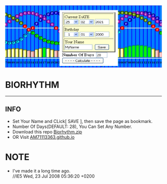 <p align="center">
<img align="center" width="557" height="200" src="https://raw.githubusercontent.com/AM71113363/Biorhythm/main/info.png">
</p>

# BIORHYTHM
-----

## INFO <br>
* Set Your Name and CLick[ SAVE ], then save the page as bookmark.<br>
* Number Of Days(DEFAULT: 28), You Can Set Any Number.<br>
* Download this repo [Biorhythm.zip](https://github.com/AM71113363/Biorhythm/archive/main.zip)<br>
* OR Visit [AM71113363.github.io](https://AM71113363.github.io/)<br>

# NOTE <br>
* I've made it a long time ago.<br>
//IE5 Wed, 23 Jul 2008 05:36:20 +0200 <br>
